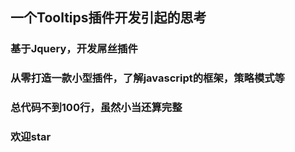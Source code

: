 ## 一个Tooltips插件开发引起的思考
### 基于Jquery，开发屌丝插件
### 从零打造一款小型插件，了解javascript的框架，策略模式等
### 总代码不到100行，虽然小当还算完整
### 欢迎star